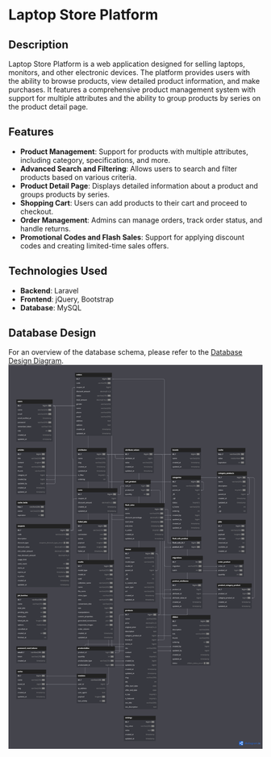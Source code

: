 # Laptop Store Platform

## Description

Laptop Store Platform is a web application designed for selling laptops, monitors, and other electronic devices. The platform provides users with the ability to browse products, view detailed product information, and make purchases. It features a comprehensive product management system with support for multiple attributes and the ability to group products by series on the product detail page.

## Features

- **Product Management**: Support for products with multiple attributes, including category, specifications, and more.
- **Advanced Search and Filtering**: Allows users to search and filter products based on various criteria.
- **Product Detail Page**: Displays detailed information about a product and groups products by series.
- **Shopping Cart**: Users can add products to their cart and proceed to checkout.
- **Order Management**: Admins can manage orders, track order status, and handle returns.
- **Promotional Codes and Flash Sales**: Support for applying discount codes and creating limited-time sales offers.

## Technologies Used

- **Backend**: Laravel
- **Frontend**: jQuery, Bootstrap
- **Database**: MySQL

## Database Design
For an overview of the database schema, please refer to the [Database Design Diagram](https://dbdiagram.io/d/core-project-661b837c03593b6b61eea5da).
![Database Design](core-project.png)

